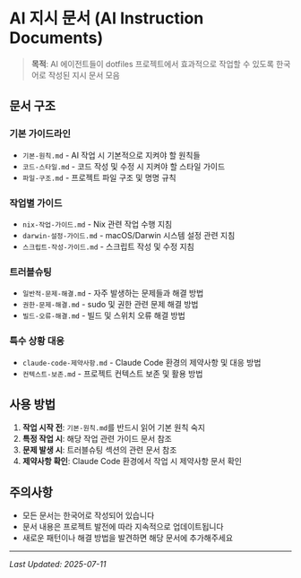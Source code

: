 # AI 지시 문서 (AI Instruction Documents)

> **목적**: AI 에이전트들이 dotfiles 프로젝트에서 효과적으로 작업할 수 있도록 한국어로 작성된 지시 문서 모음

## 문서 구조

### 기본 가이드라인
- `기본-원칙.md` - AI 작업 시 기본적으로 지켜야 할 원칙들
- `코드-스타일.md` - 코드 작성 및 수정 시 지켜야 할 스타일 가이드
- `파일-구조.md` - 프로젝트 파일 구조 및 명명 규칙

### 작업별 가이드
- `nix-작업-가이드.md` - Nix 관련 작업 수행 지침
- `darwin-설정-가이드.md` - macOS/Darwin 시스템 설정 관련 지침
- `스크립트-작성-가이드.md` - 스크립트 작성 및 수정 지침

### 트러블슈팅
- `일반적-문제-해결.md` - 자주 발생하는 문제들과 해결 방법
- `권한-문제-해결.md` - sudo 및 권한 관련 문제 해결 방법
- `빌드-오류-해결.md` - 빌드 및 스위치 오류 해결 방법

### 특수 상황 대응
- `claude-code-제약사항.md` - Claude Code 환경의 제약사항 및 대응 방법
- `컨텍스트-보존.md` - 프로젝트 컨텍스트 보존 및 활용 방법

## 사용 방법

1. **작업 시작 전**: `기본-원칙.md`를 반드시 읽어 기본 원칙 숙지
2. **특정 작업 시**: 해당 작업 관련 가이드 문서 참조
3. **문제 발생 시**: 트러블슈팅 섹션의 관련 문서 참조
4. **제약사항 확인**: Claude Code 환경에서 작업 시 제약사항 문서 확인

## 주의사항

- 모든 문서는 한국어로 작성되어 있습니다
- 문서 내용은 프로젝트 발전에 따라 지속적으로 업데이트됩니다
- 새로운 패턴이나 해결 방법을 발견하면 해당 문서에 추가해주세요

---

*Last Updated: 2025-07-11*
